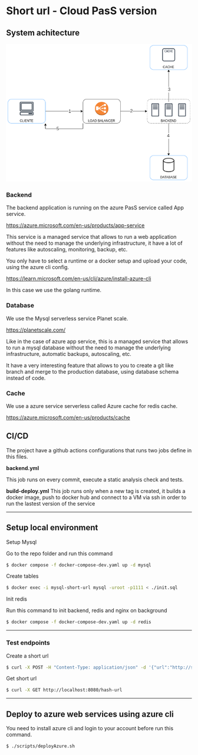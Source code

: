 # Short url - Cloud PasS version


## System achitecture
![Diagram](./system_architecture.png)

### Backend
The backend application is running on the azure PasS service called 
App service.

https://azure.microsoft.com/en-us/products/app-service

This service is a managed service that allows to run a web application without the need to manage the underlying infrastructure, it have a lot of features like autoscaling, monitoring, backup, etc.

You only have to select a runtime or a docker setup and upload your code, 
using the azure cli config.

https://learn.microsoft.com/en-us/cli/azure/install-azure-cli

In this case we use the golang runtime.

### Database
We use the Mysql serverless service  Planet scale.

https://planetscale.com/

Like in the case of azure app service, this is a managed service that allows to run a mysql database without the need to manage the underlying infrastructure, automatic backups, autoscaling, etc.

It have a very interesting feature that allows to you to create a git like branch and merge to the production database, using database schema instead of code.

### Cache 
We use a azure service serverless called Azure cache for redis cache.

https://azure.microsoft.com/en-us/products/cache



## CI/CD
The project have a github actions configurations that runs two jobs define in this files.

**backend.yml**

This job runs on every commit, execute a static analysis check and tests.


**build-deploy.yml**
This job runs only when a new tag is created, it builds a docker image, push to docker hub and connect to a VM via ssh in order to run the lastest version of the service

---

## Setup local environment

Setup Mysql 

Go to the repo folder and run this command 
```bash
$ docker compose -f docker-compose-dev.yaml up -d mysql 
```

Create tables 
```bash
$ docker exec -i mysql-short-url mysql -uroot -p1111 < ./init.sql
```

Init redis

Run this command to init backend, redis and nginx on background
```bash
$ docker compose -f docker-compose-dev.yaml up -d redis 
```


--- 
### Test endpoints

Create a short url
```bash
$ curl -X POST -H "Content-Type: application/json" -d '{"url":"http://site.com"}' http://localhost:8080/create-url
```

Get short url 
```bash
$ curl -X GET http://localhost:8080/hash-url
```
--- 

## Deploy to azure web services using azure cli
You need to install azure cli and login to your account before run this command.
```bash
$ ./scripts/deployAzure.sh
```







